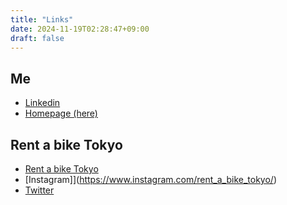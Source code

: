 ```yaml
---
title: "Links"
date: 2024-11-19T02:28:47+09:00
draft: false
---
```


## Me

- [Linkedin](https://www.linkedin.com/in/suzukiryuichiro/)
- [Homepage (here)](https://ryuichirosuzuki.com)

## Rent a bike Tokyo

- [Rent a bike Tokyo](https://rent-a-bike.tokyo/)
- [Instagram]](https://www.instagram.com/rent_a_bike_tokyo/)
- [Twitter](https://x.com/rentabike_tokyo)
